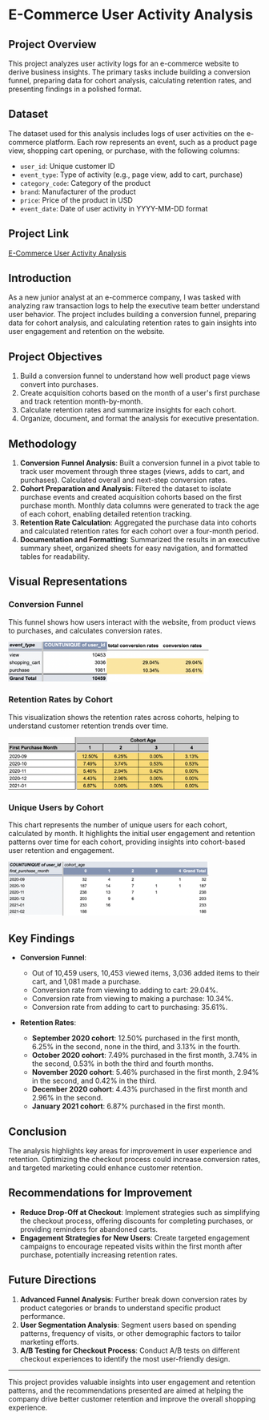 # E-Commerce User Activity Analysis

## Project Overview
This project analyzes user activity logs for an e-commerce website to derive business insights. The primary tasks include building a conversion funnel, preparing data for cohort analysis, calculating retention rates, and presenting findings in a polished format.

## Dataset
The dataset used for this analysis includes logs of user activities on the e-commerce platform. Each row represents an event, such as a product page view, shopping cart opening, or purchase, with the following columns:

- `user_id`: Unique customer ID
- `event_type`: Type of activity (e.g., page view, add to cart, purchase)
- `category_code`: Category of the product
- `brand`: Manufacturer of the product
- `price`: Price of the product in USD
- `event_date`: Date of user activity in YYYY-MM-DD format

## Project Link
[E-Commerce User Activity Analysis](https://docs.google.com/spreadsheets/d/1BkzDAsLUU4UvfIV7IG0OLs2IsUEwv5jcWGsncj1SloU/edit?usp=sharing)

## Introduction
As a new junior analyst at an e-commerce company, I was tasked with analyzing raw transaction logs to help the executive team better understand user behavior. The project includes building a conversion funnel, preparing data for cohort analysis, and calculating retention rates to gain insights into user engagement and retention on the website.

## Project Objectives
1. Build a conversion funnel to understand how well product page views convert into purchases.
2. Create acquisition cohorts based on the month of a user's first purchase and track retention month-by-month.
3. Calculate retention rates and summarize insights for each cohort.
4. Organize, document, and format the analysis for executive presentation.

## Methodology
1. **Conversion Funnel Analysis**: Built a conversion funnel in a pivot table to track user movement through three stages (views, adds to cart, and purchases). Calculated overall and next-step conversion rates.
2. **Cohort Preparation and Analysis**: Filtered the dataset to isolate purchase events and created acquisition cohorts based on the first purchase month. Monthly data columns were generated to track the age of each cohort, enabling detailed retention tracking.
3. **Retention Rate Calculation**: Aggregated the purchase data into cohorts and calculated retention rates for each cohort over a four-month period.
4. **Documentation and Formatting**: Summarized the results in an executive summary sheet, organized sheets for easy navigation, and formatted tables for readability.

## Visual Representations

### Conversion Funnel
This funnel shows how users interact with the website, from product views to purchases, and calculates conversion rates.

<img src="https://github.com/rubythedev/e-commerce-user-activity-aalysis/blob/main/conversionfunnel.png" width="400">

### Retention Rates by Cohort
This visualization shows the retention rates across cohorts, helping to understand customer retention trends over time.

<img src="https://github.com/rubythedev/e-commerce-user-activity-aalysis/blob/main/retentionrates.png" width="400">

### Unique Users by Cohort
This chart represents the number of unique users for each cohort, calculated by month. It highlights the initial user engagement and retention patterns over time for each cohort, providing insights into cohort-based user retention and engagement.

<img src="https://github.com/rubythedev/e-commerce-user-activity-aalysis/blob/main/cohortage.png" width="400">

## Key Findings

- **Conversion Funnel**:
  - Out of 10,459 users, 10,453 viewed items, 3,036 added items to their cart, and 1,081 made a purchase.
  - Conversion rate from viewing to adding to cart: 29.04%.
  - Conversion rate from viewing to making a purchase: 10.34%.
  - Conversion rate from adding to cart to purchasing: 35.61%.

- **Retention Rates**:
  - **September 2020 cohort**: 12.50% purchased in the first month, 6.25% in the second, none in the third, and 3.13% in the fourth.
  - **October 2020 cohort**: 7.49% purchased in the first month, 3.74% in the second, 0.53% in both the third and fourth months.
  - **November 2020 cohort**: 5.46% purchased in the first month, 2.94% in the second, and 0.42% in the third.
  - **December 2020 cohort**: 4.43% purchased in the first month and 2.96% in the second.
  - **January 2021 cohort**: 6.87% purchased in the first month.

## Conclusion
The analysis highlights key areas for improvement in user experience and retention. Optimizing the checkout process could increase conversion rates, and targeted marketing could enhance customer retention.

## Recommendations for Improvement
- **Reduce Drop-Off at Checkout**: Implement strategies such as simplifying the checkout process, offering discounts for completing purchases, or providing reminders for abandoned carts.
- **Engagement Strategies for New Users**: Create targeted engagement campaigns to encourage repeated visits within the first month after purchase, potentially increasing retention rates.

## Future Directions
1. **Advanced Funnel Analysis**: Further break down conversion rates by product categories or brands to understand specific product performance.
2. **User Segmentation Analysis**: Segment users based on spending patterns, frequency of visits, or other demographic factors to tailor marketing efforts.
3. **A/B Testing for Checkout Process**: Conduct A/B tests on different checkout experiences to identify the most user-friendly design.

---

This project provides valuable insights into user engagement and retention patterns, and the recommendations presented are aimed at helping the company drive better customer retention and improve the overall shopping experience.
